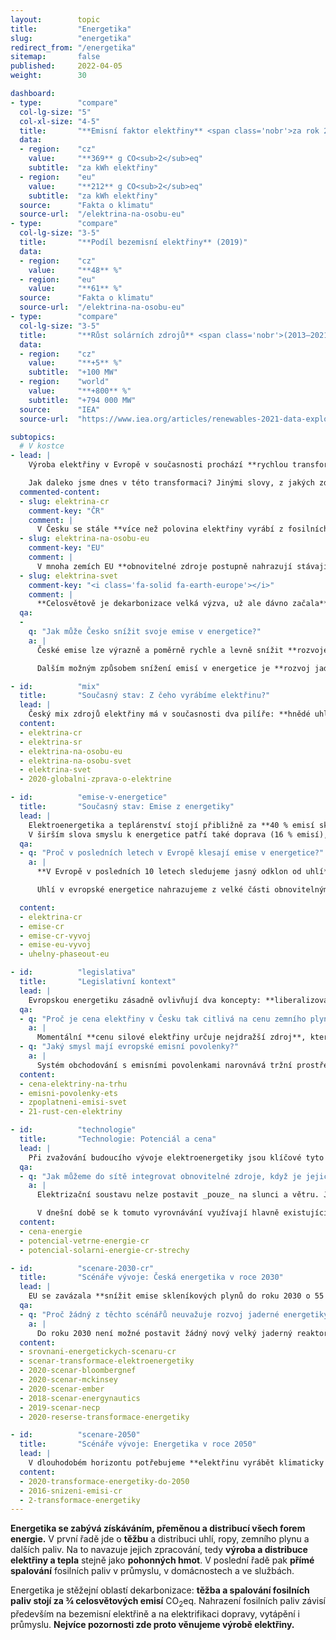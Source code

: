 ```yaml
---
layout:        topic
title:         "Energetika"
slug:          "energetika"
redirect_from: "/energetika"
sitemap:       false
published:     2022-04-05
weight:        30

dashboard:
- type:        "compare"
  col-lg-size: "5"
  col-xl-size: "4-5"
  title:       "**Emisní faktor elektřiny** <span class='nobr'>za rok 2019</span>"
  data:
  - region:    "cz"
    value:     "**369** g CO<sub>2</sub>eq"
    subtitle:  "za kWh elektřiny"
  - region:    "eu"
    value:     "**212** g CO<sub>2</sub>eq"
    subtitle:  "za kWh elektřiny"
  source:      "Fakta o klimatu"
  source-url:  "/elektrina-na-osobu-eu"
- type:        "compare"
  col-lg-size: "3-5"
  title:       "**Podíl bezemisní elektřiny** (2019)"
  data:
  - region:    "cz"
    value:     "**48** %"
  - region:    "eu"
    value:     "**61** %"
  source:      "Fakta o klimatu"
  source-url:  "/elektrina-na-osobu-eu"
- type:        "compare"
  col-lg-size: "3-5"
  title:       "**Růst solárních zdrojů** <span class='nobr'>(2013–2021)</span>"
  data:
  - region:    "cz"
    value:     "**+5** %"
    subtitle:  "+100 MW"
  - region:    "world"
    value:     "**+800** %"
    subtitle:  "+794 000 MW"
  source:      "IEA"
  source-url:  "https://www.iea.org/articles/renewables-2021-data-explorer?mode=market&region=World&publication=2021&product=PV"

subtopics:
  # V kostce
- lead: |
    Výroba elektřiny v Evropě v současnosti prochází **rychlou transformací**. Vedou k ní tři tlaky: (1) za posledních 10 let prudce klesly [ceny obnovitelných zdrojů](/cena-energie), (2) výrazně zesílilo [zpoplatnění emisí skleníkových plynů](/zpoplatneni-emisi-svet) v energetice, a (3) válka na Ukrajině připomněla nebezpečí velké závislosti na fosilních palivech.

    Jak daleko jsme dnes v této transformaci? Jinými slovy, z jakých zdrojů se v současnosti vyrábí elektřina?
  commented-content:
  - slug: elektrina-cr
    comment-key: "ČR"
    comment: |
      V Česku se stále **více než polovina elektřiny vyrábí z fosilních zdrojů**.
  - slug: elektrina-na-osobu-eu
    comment-key: "EU"
    comment: |
      V mnoha zemích EU **obnovitelné zdroje postupně nahrazují stávající fosilní zdroje**.
  - slug: elektrina-svet
    comment-key: "<i class='fa-solid fa-earth-europe'></i>"
    comment: |
      **Celosvětově je dekarbonizace velká výzva, už ale dávno začala**. Např. Indie chce do roku 2030 vyrábět 50 % elektřiny z obnovitelných zdrojů.
  qa:
  -
    q: "Jak může Česko snížit svoje emise v energetice?"
    a: |
      České emise lze výrazně a poměrně rychle a levně snížit **rozvojem obnovitelných zdrojů**, obzvláště pak větru a slunce. To způsobí, že uhelné a plynové elektrárny nebudou vyrábět nepřetržitě, ale budou pouze pokrývat mezery ve výrobě elektřiny ze slunce a větru. Při patřičném rozvoji obnovitelných zdrojů nám může stačit méně než třetina dnešní elektřiny z fosilních zdrojů. Bližší detaily ukazují [scénáře transformace české elektroenergetiky do roku 2030](#scenare-2030-cr) (níže).

      Dalším možným způsobem snížení emisí v energetice je **rozvoj jaderných zdrojů**. V Česku ovšem nelze čekat žádný nový reaktor dříve než v roce 2036 (realisticky spíše kolem roku 2040), což je příliš pozdě vzhledem k našim emisním závazkům. Rozvoj jaderné energetiky tedy dává smysl pouze v kombinaci s rozvojem obnovitelných zdrojů.

- id:          "mix"
  title:       "Současný stav: Z čeho vyrábíme elektřinu?"
  lead: |
    Český mix zdrojů elektřiny má v současnosti dva pilíře: **hnědé uhlí** a **jádro**. Z obnovitelných zdrojů dnes pochází asi desetina elektřiny. Bioplyn a biomasa z toho tvoří asi polovinu, čtvrtinu slunce, o zbytek se starají vodní a větrné elektrárny. **Evropské země mají velmi rozdílné energetické mixy**, v součtu mají zhruba třetinové podíly tyto zdroje: fosilní, jaderné a obnovitelné. **V rozvojovém světě výroba elektřiny prudce stoupá**, převážně díky rozvoji uhelné energetiky. I tam ale v posledních letech znatelně roste role obnovitelných zdrojů.
  content:
  - elektrina-cr
  - elektrina-sr
  - elektrina-na-osobu-eu
  - elektrina-na-osobu-svet
  - elektrina-svet
  - 2020-globalni-zprava-o-elektrine

- id:          "emise-v-energetice"
  title:       "Současný stav: Emise z energetiky"
  lead: |
    Elektroenergetika a teplárenství stojí přibližně za **40 % emisí skleníkových plynů v ČR**, největší část z toho tvoří uhelné zdroje.
    V širším slova smyslu k energetice patří také doprava (16 % emisí), lokální vytápění a ohřev teplé vody v domácnostech, firmách a institucích (10 % emisí) a spalování v průmyslu (8 % emisí). Dohromady tedy zpracování a spalování fosilních paliv v Česku tvoří skoro tři čtvrtě emisí skleníkových plynů. Podobný podíl mají fosilní paliva i v emisích celé EU.
  qa:
  - q: "Proč v posledních letech v Evropě klesají emise v energetice?"
    a: |
      **V Evropě v posledních 10 letech sledujeme jasný odklon od uhlí**, za kterým stojí primárně regulace EU: jednak [emisní povolenky](/explainery/emisni-povolenky-ets), jednak čím dál přísnější limity na znečištění vzduchu. Některé státy k tomu přidaly vlastní regulace, např. _[carbon price support](https://researchbriefings.files.parliament.uk/documents/SN05927/SN05927.pdf)_ ve Velké Británii, který tam od roku 2013 doplňoval emisní povolenky a dohromady zajišťoval cenu emisí, která motivovala k transformaci energetiky.

      Uhlí v evropské energetice nahrazujeme z velké části obnovitelnými zdroji a z menší části zemním plynem, každá země ale [má tento poměr jinak](/infografiky/elektrina-na-osobu-eu). Pro [několik států včetně Česka](/infografiky/uhelny-phaseout-eu) je uhlí stále podstatnou součástí energetického mixu.

  content:
  - elektrina-cr
  - emise-cr
  - emise-cr-vyvoj
  - emise-eu-vyvoj
  - uhelny-phaseout-eu

- id:          "legislativa"
  title:       "Legislativní kontext"
  lead: |
    Evropskou energetiku zásadně ovlivňují dva koncepty: **liberalizovaný trh s elektřinou** a systém **obchodování s emisními povolenkami**.
  qa:
  - q: "Proč je cena elektřiny v Česku tak citlivá na cenu zemního plynu?"
    a: |
      Momentální **cenu silové elektřiny určuje nejdražší zdroj**, který je nutný k pokrytí momentální spotřeby elektřiny. Plynové elektrárny jsou (při velmi vysokých cenách zemního plynu) tímto nejdražším zdrojem, který je ještě často nutné používat (obzvláště v obdobích vyšší spotřeby, tedy v zimě a během dne). Tento zdroj pak táhne nahoru i průměrnou cenu silové elektřiny, která se propisuje do faktur koncových zákazníků.
  - q: "Jaký smysl mají evropské emisní povolenky?"
    a: |
      Systém obchodování s emisními povolenkami narovnává tržní prostředí tím, že **zpoplatňuje zatěžování životního prostředí**. V ekonomickém jazyce jde o _internalizaci externalit_. Cena produktu (např. elektřiny z fosilních zdrojů) tak zahrnuje škody na životním prostředí (např. způsobené spalováním fosilních paliv). Emisní povolenky jsou jeden z možných způsobů **zpoplatnění emisí**, v některých státech se místo toho nebo jako doplněk používá uhlíková daň.
  content:
  - cena-elektriny-na-trhu
  - emisni-povolenky-ets
  - zpoplatneni-emisi-svet
  - 21-rust-cen-elektriny

- id:          "technologie"
  title:       "Technologie: Potenciál a cena"
  lead: |
    Při zvažování budoucího vývoje elektroenergetiky jsou klíčové tyto aspekty jednotlivých technologií: Jaká je **cena**, tedy investiční a provozní náklady, příp. sdružené náklady na výrobu? Jaký je **potenciál rozvoje**, tedy kolik spotřeby dokáže daná technologie pokrýt? Jaká je **flexibilita výroby**, tedy dokážeme výkon podle potřeby regulovat? Důležitou roli hraje i společenská přijatelnost, geopolitika a energetická bezpečnost.
  qa:
  - q: "Jak můžeme do sítě integrovat obnovitelné zdroje, když je jejich výroba proměnlivá a závislá na počasí?"
    a: |
      Elektrizační soustavu nelze postavit _pouze_ na slunci a větru. Je potřeba je doplnit dalšími technologiemi a nástroji, které zajistí neustálé balancování výroby a spotřeby: **flexibilní zdroje** (např. biomasa a bioplyn nebo uhlí a zemní plyn ideálně s technologií _CCS_), **flexibilita spotřeby** (např. odkládání spotřeby v průmyslovém chlazení na období nadbytku obnovitelné elektřiny) a **ukládání elektřiny krátkodobě** (např. bateriemi nebo přečerpávacími elektrárnami) a **dlouhodobě** (např. vodíkem nebo syntetickými palivy).

      V dnešní době se k tomuto vyrovnávání využívají hlavně existující fosilní elektrárny. V důsledku tak výroba z obnovitelných zdrojů ukrajuje z výroby z uhlí a zemního plynu.
  content:
  - cena-energie
  - potencial-vetrne-energie-cr
  - potencial-solarni-energie-cr-strechy

- id:          "scenare-2030-cr"
  title:       "Scénáře vývoje: Česká energetika v roce 2030"
  lead: |
    EU se zavázala **snížit emise skleníkových plynů do roku 2030 o 55 %** (oproti roku 1990). Transformace energetiky je k dosažení tohoto cíle klíčová. **Jaké jsou scénáře pro transformaci tohoto sektoru v Česku?**
  qa:
  - q: "Proč žádný z těchto scénářů neuvažuje rozvoj jaderné energetiky?"
    a: |
      Do roku 2030 není možné postavit žádný nový velký jaderný reaktor. Pokud se pustíme do výstavby nových jaderných bloků, budou uvedeny do provozu nejdříve v druhé polovině třicátých let a v roce 2030 tak nijak neovlivní výrobu elektřiny.
  content:
  - srovnani-energetickych-scenaru-cr
  - scenar-transformace-elektroenergetiky
  - 2020-scenar-bloombergnef
  - 2020-scenar-mckinsey
  - 2020-scenar-ember
  - 2018-scenar-energynautics
  - 2019-scenar-necp
  - 2020-reserse-transformace-energetiky

- id:          "scenare-2050"
  title:       "Scénáře vývoje: Energetika v roce 2050"
  lead: |
    V dlouhodobém horizontu potřebujeme **elektřinu vyrábět klimaticky neutrálně**. Scénáře dekarbonizace stojí na výrazné elektrifikaci dalších oblastí našeho fungování, a tak budeme potřebovat **řádově dvojnásobek elektřiny oproti dnešku**.
  content:
  - 2020-transformace-energetiky-do-2050
  - 2016-snizeni-emisi-cr
  - 2-transformace-energetiky
---
```


**Energetika se zabývá získáváním, přeměnou a distribucí všech forem energie.** V první řadě jde o **těžbu** a distribuci uhlí, ropy, zemního plynu a dalších paliv. Na to navazuje jejich zpracování, tedy **výroba a distribuce elektřiny a tepla** stejně jako **pohonných hmot**. V poslední řadě pak **přímé spalování** fosilních paliv v průmyslu, v domácnostech a ve službách.

Energetika je stěžejní oblastí dekarbonizace: **těžba a spalování fosilních paliv stojí za ¾ celosvětových emisí** <glossary id='co2eq'>CO<sub>2</sub>eq</glossary>. Nahrazení fosilních paliv závisí především na bezemisní elektřině a na elektrifikaci dopravy, vytápění i průmyslu. **Nejvíce pozornosti zde proto věnujeme výrobě elektřiny.**
